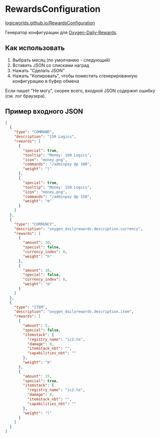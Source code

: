 # RewardsConfiguration

[logicworlds.github.io/RewardsConfiguration](https://logicworlds.github.io/RewardsConfiguration/)

Генератор конфигурации для
[Oxygen-Daily-Rewards](https://github.com/AustereTony-MCMods/Oxygen-Daily-Rewards/).

## Как использовать

1. Выбрать месяц (по умолчанию - следующий)
2. Вставить JSON со списками наград
3. Нажать "Сделать JSON"
4. Нажать "Копировать", чтобы поместить сгенерированную конфигурацию в буфер обмена

Если пишет "Не могу", скорее всего, входной JSON содержит ошибку (см. лог браузера).

## Пример входного JSON

```json
[
  {
    "type": "COMMAND",
    "description": "150 Logics",
    "rewards": [
      {
        "special": true,
        "tooltip": "Money: 100 Logics",
        "icon": "money.png",
        "commands": "/adminpay @p 100",
        "weight": "l"
      },
      {
        "special": true,
        "tooltip": "Money: 150 Logics",
        "icon": "money.png",
        "commands": "/adminpay @p 150",
        "weight": "m"
      }
    ]
  },
  {
    "type": "CURRENCY",
    "description": "oxygen_dailyrewards.description.currency",
    "rewards": [
      {
        "amount": 30,
        "special": false,
        "currency_index": 0,
        "weight": "h"
      },
      {
        "amount": 10,
        "special": false,
        "currency_index": 0,
        "weight": "m"
      }
    ]
  },
  {
    "type": "ITEM",
    "description": "oxygen_dailyrewards.description.item",
    "rewards": [
      {
        "amount": 5,
        "special": false,
        "itemstack": {
          "registry_name": "ic2:te",
          "damage": 8,
          "itemstack_nbt": "",
          "capabilities_nbt": ""
        },
        "weight": "m"
      },
      {
        "amount": 15,
        "special": true,
        "itemstack": {
          "registry_name": "ic2:te",
          "damage": 8,
          "itemstack_nbt": "",
          "capabilities_nbt": ""
        },
        "weight": "l"
      }
    ]
  }
]
```
